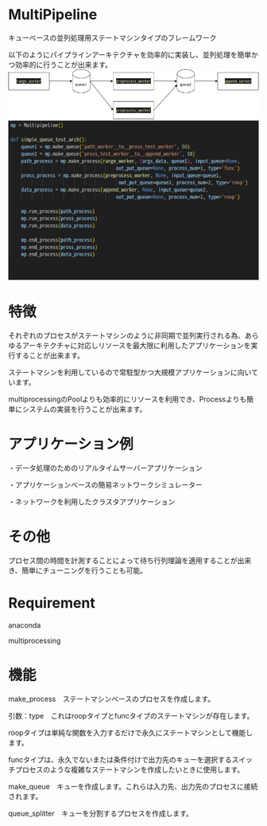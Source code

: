 # MultiPipeline
キューベースの並列処理用ステートマシンタイプのフレームワーク

以下のようにパイプラインアーキテクチャを効率的に実装し、並列処理を簡単かつ効率的に行うことが出来ます。
<img src=multipipeline_queue_test.png> <img src=multipipeline_queue_test_code.png>

# 特徴
それぞれのプロセスがステートマシンのように非同期で並列実行される為、あらゆるアーキテクチャに対応しリソースを最大限に利用したアプリケーションを実行することが出来ます。

ステートマシンを利用しているので常駐型かつ大規模アプリケーションに向いています。

multiprocessingのPoolよりも効率的にリソースを利用でき、Processよりも簡単にシステムの実装を行うことが出来ます。

# アプリケーション例
・データ処理のためのリアルタイムサーバーアプリケーション

・アプリケーションベースの簡易ネットワークシミュレーター

・ネットワークを利用したクラスタアプリケーション

# その他
プロセス間の時間を計測することによって待ち行列理論を適用することが出来き、簡単にチューニングを行うことも可能。

# Requirement
anaconda

multiprocessing

# 機能
make_process　ステートマシンベースのプロセスを作成します。

引数：type　これはroopタイプとfuncタイプのステートマシンが存在します。

roopタイプは単純な関数を入力するだけで永久にステートマシンとして機能します。

funcタイプは、永久でないまたは条件付けで出力先のキューを選択するスイッチプロセスのような複雑なステートマシンを作成したいときに使用します。


make_queue　キューを作成します。これらは入力先、出力先のプロセスに接続されます。

queue_splitter　キューを分割するプロセスを作成します。
